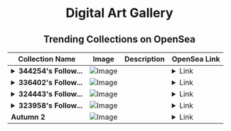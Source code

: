 <div align="center">

# Digital Art Gallery

## Trending Collections on OpenSea

| Collection Name                       | Image                                                                                     | Description                       | OpenSea Link                                                                                          |
|---------------------------------------|-------------------------------------------------------------------------------------------|-----------------------------------|--------------------------------------------------------------------------------------------------------|
| **<details><summary>344254's Follow...</summary>344254's Follower</details>** | ![Image](https://i.seadn.io/s/raw/files/19f9f090920392cc3650cbdf4361755b.png?w=500&auto=format?w=200&auto=format) |  | <details><summary>Link</summary>[344254's Follower](https://opensea.io/collection/344254-s-follower)</details> |
| **<details><summary>336402's Follow...</summary>336402's Follower</details>** | ![Image](https://i.seadn.io/s/raw/files/19f9f090920392cc3650cbdf4361755b.png?w=500&auto=format?w=200&auto=format) |  | <details><summary>Link</summary>[336402's Follower](https://opensea.io/collection/336402-s-follower)</details> |
| **<details><summary>324443's Follow...</summary>324443's Follower</details>** | ![Image](https://i.seadn.io/s/raw/files/19f9f090920392cc3650cbdf4361755b.png?w=500&auto=format?w=200&auto=format) |  | <details><summary>Link</summary>[324443's Follower](https://opensea.io/collection/324443-s-follower)</details> |
| **<details><summary>323958's Follow...</summary>323958's Follower</details>** | ![Image](https://i.seadn.io/s/raw/files/19f9f090920392cc3650cbdf4361755b.png?w=500&auto=format?w=200&auto=format) |  | <details><summary>Link</summary>[323958's Follower](https://opensea.io/collection/323958-s-follower)</details> |
| **Autumn 2** | ![Image](https://i.seadn.io/s/raw/files/e37ea4d646eb883e77981cbf9a7d6ef0.jpg?w=500&auto=format?w=200&auto=format) |  | <details><summary>Link</summary>[Autumn 2](https://opensea.io/collection/autumn-2-3)</details> |

</div>